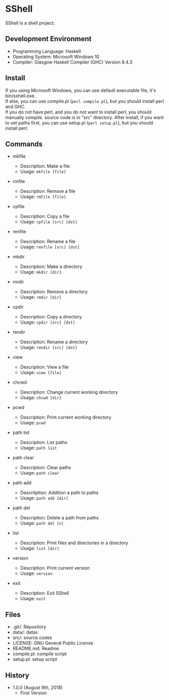 SShell
======
SShell is a shell project.

Development Environment
-----------------------
* Programming Language: Haskell
* Operating System: Microsoft Windows 10
* Compiler: Glasgow Haskell Compiler (GHC) Version 8.4.3

Install
-------
If you using Microsoft Windows, you can use default executable file, it's bin/sshell.exe.  
If else, you can use compile.pl (`perl compile.pl`), but you should install perl and GHC.  
If you do not have perl, and you do not want to install perl, you should manually compile. source code is in "src" directory.
After install, if you want to set paths first, you can use setup.pl (`perl setup.pl`), but you should install perl.

Commands
--------
* mkfile
	* Description: Make a file
	* Usage: `mkfile [file]`

* rmfile
	* Description: Remove a file
	* Usage: `rmfile [file]`

* cpfile
	* Description: Copy a file
	* Usage: `cpfile [src] [dst]`

* renfile
	* Description: Rename a file
	* Usage: `renfile [src] [dst]`

* mkdir
	* Description: Make a directory
	* Usage: `mkdir [dir]`

* rmdir
	* Description: Remove a directory
	* Usage: `rmdir [dir]`

* cpdir
	* Description: Copy a directory
	* Usage: `cpdir [src] [dst]`

* rendir
	* Description: Rename a directory
	* Usage: `rendir [src] [dst]`

* view
	* Description: View a file
	* Usage: `view [file]`

* chcwd
	* Description: Change current working directory
	* Usage: `chcwd [dir]`

* pcwd
	* Description: Print current working directory
	* Usage: `pcwd`

* path list
	* Description: List paths
	* Usage: `path list`

* path clear
	* Description: Clear paths
	* Usage: `path clear`

* path add
	* Descritption: Addition a path to paths
	* Usage: `path add [dir]`

* path del
	* Description: Delete a path from paths
	* Usage: `path del [n]`

* list
	* Description: Print files and directories in a directory
	* Usage: `list [dir]`

* version
	* Description: Print current version
	* Usage: `version`

* exit
	* Description: Exit SShell
	* Usage: `exit`

Files
-----
* .git/: Repository
* data/: datas
* src/: source codes
* LICENSE: GNU General Public License
* README.md: Readme
* compile.pl: compile script
* setup.pl: setup script

History
-------
* 1.0.0 (August 9th, 2018)
	* First Version

